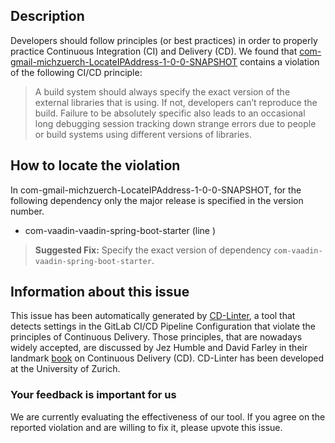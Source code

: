 
## Description
Developers should follow principles (or best practices) in order to properly practice Continuous Integration (CI) and Delivery (CD).
We found that [com-gmail-michzuerch-LocateIPAddress-1-0-0-SNAPSHOT](https://gitlab.com/michzuerch/locateipaddress/blob/master/.gitlab-ci.yml) contains a violation of the following CI/CD principle:

> A build system should always specify the exact version of the external libraries that is using.
If not, developers can’t reproduce the build. Failure to be absolutely specific also leads to an occasional long debugging session tracking down strange errors due to people or build systems using different versions of libraries.

## How to locate the violation

In com-gmail-michzuerch-LocateIPAddress-1-0-0-SNAPSHOT, for the following dependency only the major release is specified in the version number.

* com-vaadin-vaadin-spring-boot-starter (line )

> **Suggested Fix:** Specify the exact version of dependency `com-vaadin-vaadin-spring-boot-starter`.

## Information about this issue

This issue has been automatically generated by [CD-Linter](https://gitlab.com/Jancso/configuration-analytics), a tool that detects settings in the GitLab CI/CD Pipeline Configuration that violate the principles of Continuous Delivery. Those principles, that are nowadays widely accepted, are discussed by Jez Humble and David Farley in their landmark [book](https://www.oreilly.com/library/view/continuous-delivery-reliable/9780321670250/) on Continuous Delivery (CD). CD-Linter has been developed at the University of Zurich.

### Your feedback is important for us
We are currently evaluating the effectiveness of our tool. If you agree on the reported violation and are willing to fix it, please upvote this issue.